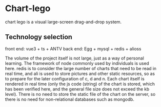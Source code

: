 # Chart-lego

chart lego is a visual large-screen drag-and-drop system.

## Technology selection

front end: vue3 + ts + ANTV
back end: Egg + mysql + redis + alioss

The volume of the project itself is not large, just as a way of personal learning. The framework of node commonly used by individuals is used here. redis is to consider the large number of charts that need to be read in real time, and ali is used to store pictures and other static resources, so as to prepare for the later configuration of c, d and n. Each chart itself is rendered in real time (only the js code (string) of the chart is stored, which has been verified here, and the general file size does not exceed the kb level). There is no need to store the static file of the chart on the server, so there is no need for non-relational databases such as mongodb.
